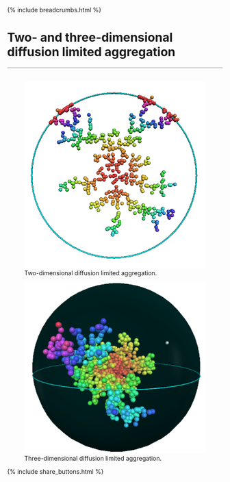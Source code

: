 {% include breadcrumbs.html %}

<a name="dla"></a>
# Two- and three-dimensional diffusion limited aggregation 
<div style="border-top: 2px solid #cccccc"><br/></div>


<div class="double_image">
<figure class="left_image">
  <a href="2d_diffusion_limited_aggregation.html">
    <img alt="Two-dimensional diffusion limited aggregation" src="images/dla_2d.png" title="Click to animate"/>
  </a>
  <figcaption>Two-dimensional diffusion limited aggregation.</figcaption>
</figure>
<figure class="right_image">
  <a href="3d_diffusion_limited_aggregation.html">
    <img alt="Three-dimensional diffusion limited aggregation" src="images/dla_3d.png" title="Click to animate"/>
  </a>
  <figcaption>Three-dimensional diffusion limited aggregation.</figcaption>
</figure>
</div>
<p style="clear: both;"></p>

{% include share_buttons.html %}
